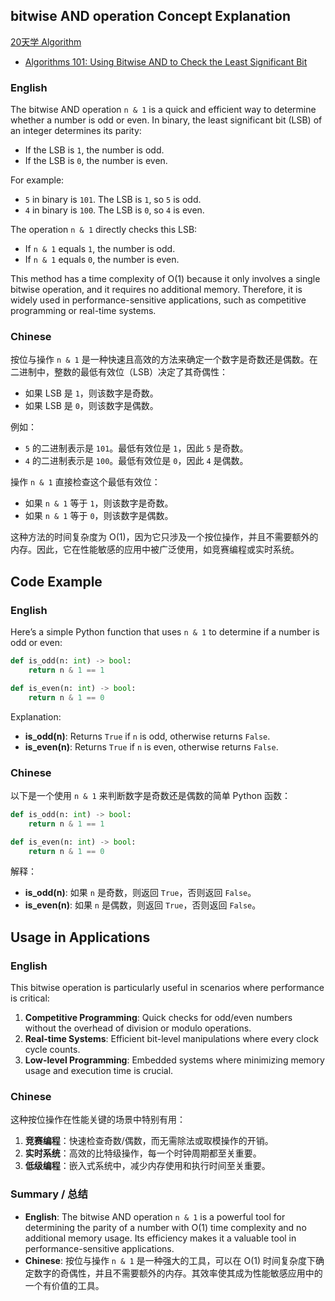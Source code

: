 ## bitwise AND operation Concept Explanation

[20天学 Algorithm](https://github.com/uwspstar/20-Day-Challenge-List/blob/main/Algorithm/README.md)

- [Algorithms 101: Using Bitwise AND to Check the Least Significant Bit](https://codebitwave.com/algorithms-101-using-bitwise-and-to-check-the-least-significant-bit/)

### English
The bitwise AND operation `n & 1` is a quick and efficient way to determine whether a number is odd or even. In binary, the least significant bit (LSB) of an integer determines its parity: 
- If the LSB is `1`, the number is odd.
- If the LSB is `0`, the number is even.

For example:
- `5` in binary is `101`. The LSB is `1`, so `5` is odd.
- `4` in binary is `100`. The LSB is `0`, so `4` is even.

The operation `n & 1` directly checks this LSB:
- If `n & 1` equals `1`, the number is odd.
- If `n & 1` equals `0`, the number is even.

This method has a time complexity of O(1) because it only involves a single bitwise operation, and it requires no additional memory. Therefore, it is widely used in performance-sensitive applications, such as competitive programming or real-time systems.

### Chinese
按位与操作 `n & 1` 是一种快速且高效的方法来确定一个数字是奇数还是偶数。在二进制中，整数的最低有效位（LSB）决定了其奇偶性：
- 如果 LSB 是 `1`，则该数字是奇数。
- 如果 LSB 是 `0`，则该数字是偶数。

例如：
- `5` 的二进制表示是 `101`。最低有效位是 `1`，因此 `5` 是奇数。
- `4` 的二进制表示是 `100`。最低有效位是 `0`，因此 `4` 是偶数。

操作 `n & 1` 直接检查这个最低有效位：
- 如果 `n & 1` 等于 `1`，则该数字是奇数。
- 如果 `n & 1` 等于 `0`，则该数字是偶数。

这种方法的时间复杂度为 O(1)，因为它只涉及一个按位操作，并且不需要额外的内存。因此，它在性能敏感的应用中被广泛使用，如竞赛编程或实时系统。

## Code Example

### English

Here’s a simple Python function that uses `n & 1` to determine if a number is odd or even:

```python
def is_odd(n: int) -> bool:
    return n & 1 == 1

def is_even(n: int) -> bool:
    return n & 1 == 0
```

Explanation:
- **is_odd(n)**: Returns `True` if `n` is odd, otherwise returns `False`.
- **is_even(n)**: Returns `True` if `n` is even, otherwise returns `False`.

### Chinese

以下是一个使用 `n & 1` 来判断数字是奇数还是偶数的简单 Python 函数：

```python
def is_odd(n: int) -> bool:
    return n & 1 == 1

def is_even(n: int) -> bool:
    return n & 1 == 0
```

解释：
- **is_odd(n)**: 如果 `n` 是奇数，则返回 `True`，否则返回 `False`。
- **is_even(n)**: 如果 `n` 是偶数，则返回 `True`，否则返回 `False`。

## Usage in Applications

### English
This bitwise operation is particularly useful in scenarios where performance is critical:
1. **Competitive Programming**: Quick checks for odd/even numbers without the overhead of division or modulo operations.
2. **Real-time Systems**: Efficient bit-level manipulations where every clock cycle counts.
3. **Low-level Programming**: Embedded systems where minimizing memory usage and execution time is crucial.

### Chinese
这种按位操作在性能关键的场景中特别有用：
1. **竞赛编程**：快速检查奇数/偶数，而无需除法或取模操作的开销。
2. **实时系统**：高效的比特级操作，每一个时钟周期都至关重要。
3. **低级编程**：嵌入式系统中，减少内存使用和执行时间至关重要。

### Summary / 总结

- **English**: The bitwise AND operation `n & 1` is a powerful tool for determining the parity of a number with O(1) time complexity and no additional memory usage. Its efficiency makes it a valuable tool in performance-sensitive applications.
- **Chinese**: 按位与操作 `n & 1` 是一种强大的工具，可以在 O(1) 时间复杂度下确定数字的奇偶性，并且不需要额外的内存。其效率使其成为性能敏感应用中的一个有价值的工具。
